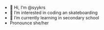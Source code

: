 - 👋 Hi, I’m @syykrs
- 👀 I’m interested in coding an skateboarding
- 🌱 I’m currently learning in secondary school
-  Pronounce she/her
